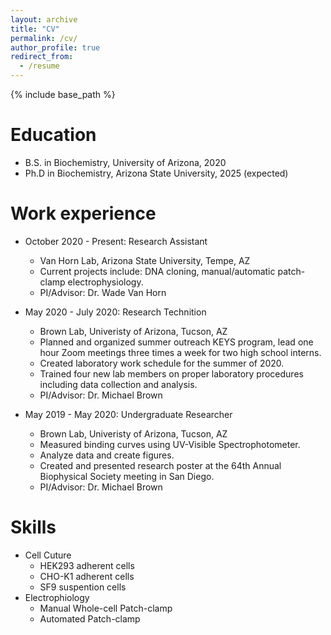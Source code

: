 ```yaml
---
layout: archive
title: "CV"
permalink: /cv/
author_profile: true
redirect_from:
  - /resume
---
```


{% include base_path %}

Education
======
* B.S. in Biochemistry, University of Arizona, 2020
* Ph.D in Biochemistry, Arizona State University, 2025 (expected)

Work experience
======
* October 2020 - Present: Research Assistant 
  * Van Horn Lab, Arizona State University, Tempe, AZ
  * Current projects include: DNA cloning, manual/automatic patch-clamp electrophysiology.
  * PI/Advisor: Dr. Wade Van Horn

* May 2020 - July 2020: Research Technition
  * Brown Lab, Univeristy of Arizona, Tucson, AZ
  * Planned and organized summer outreach KEYS program, lead one hour Zoom meetings three times a week for two high school interns.
  * Created laboratory work schedule for the summer of 2020.
  * Trained four new lab members on proper laboratory procedures including data collection and analysis.
  * PI/Advisor: Dr. Michael Brown
    
* May 2019 - May 2020: Undergraduate Researcher
  * Brown Lab, Univeristy of Arizona, Tucson, AZ
  * Measured binding curves using UV-Visible Spectrophotometer.
  * Analyze data and create figures.
  * Created and presented research poster at the 64th Annual Biophysical Society meeting in San Diego.
  * PI/Advisor: Dr. Michael Brown
  
Skills
======
* Cell Cuture
  * HEK293 adherent cells
  * CHO-K1 adherent cells
  * SF9 suspention cells
* Electrophiology
  * Manual Whole-cell Patch-clamp
  * Automated Patch-clamp
